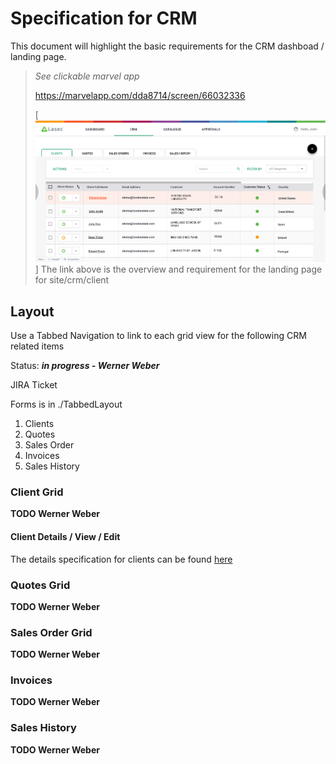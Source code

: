 # Specification for CRM

This document will highlight the basic requirements for the CRM dashboad / landing page.



> *See clickable marvel app*
>
> <https://marvelapp.com/dda8714/screen/66032336>
> 
>[![CRM Clients](crm-landing.png "Landing Page")]
> The link above is the overview  and requirement for the landing page for site/crm/client

## Layout
Use a Tabbed Navigation to link to each grid view for the following CRM related items

Status: ***in progress - Werner Weber***

JIRA Ticket

Forms is in ./TabbedLayout

1. Clients
2. Quotes
3. Sales Order
4. Invoices
5. Sales History

### Client Grid

**TODO Werner Weber**

#### Client Details / View / Edit

The details specification for clients can be found [here](Client/SPEC.md)

### Quotes Grid

**TODO Werner Weber**

### Sales Order Grid

**TODO Werner Weber**

### Invoices 

**TODO Werner Weber**

### Sales History

**TODO Werner Weber**

